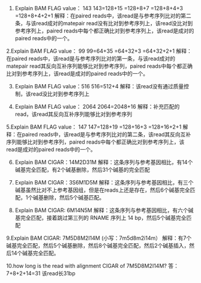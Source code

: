 1. Explain BAM FLAG value： 143
143=128+15
   =128+8+7
   =128+8+4+3
   =128+8+4+2+1
解释：在paired reads中，该read是与参考序列比对的第二条，与该read成对的matepair read没有比对到参考序列上，该read没比对到参考序列上，paired reads中每个都正确比对到参考序列上，该read是成对的paired reads中的一个。

2.Explain BAM FLAG value： 99
99=64+35
  =64+32+3
  =64+32+2+1
解释：在paired reads中，该read是与参考序列比对的第一条，与该read成对的matepair read其反向互补序列能够比对到参考序列，paired reads中每个都正确比对到参考序列上，该read是成对的paired reads中的一个。

3. Explain BAM FLAG value：516
516=512+4
解释：该read没有通过质量控制，该read没比对到参考序列上

4. Explain BAM FLAG value： 2064
2064=2048+16
解释：补充匹配的read，该read其反向互补序列能够比对到参考序列

5.Explain BAM FLAG value： 147
147=128+19
   =128+16+3
   =128+16+2+1
解释：在paired reads中，该read是与参考序列比对的第二条，该read其反向互补序列能够比对到参考序列，paired reads中每个都正确比对到参考序列上，该read是成对的paired reads中的一个。

6. Explain BAM CIGAR：14M2D31M
解释：这条序列与参考基因相比，有14个碱基完全匹配，有2个碱基删除，然后31个碱基的完全匹配

7. Explain BAM CIGAR：3S6M1D5M
解释：这条序列与参考基因相比，有三个碱基虽然比对不上参考基因组，但是在reads上还是存在，然后6个碱基完全匹配，1个碱基删除，然后5个碱基匹配。

8. Explain BAM CIGAR: 6M14N5M
解释：这条序列与参考基因相比，有六个碱基完全匹配，接着跳过第三列的 RNAME 序列上 14 bp，然后5个碱基完全匹配

9.Explain BAM CIGAR: 7M5D8M2I14M  (小写：7m5d8m2i14m）
解释：有7个碱基完全匹配，然后5个碱基删除，然后8个碱基完全匹配，然后2个碱基插入，然后14个碱基完全匹配。

10.how long is the read with alignment CIGAR of 7M5D8M2I14M?
答：7+8+2+14=31 该read长31bp



